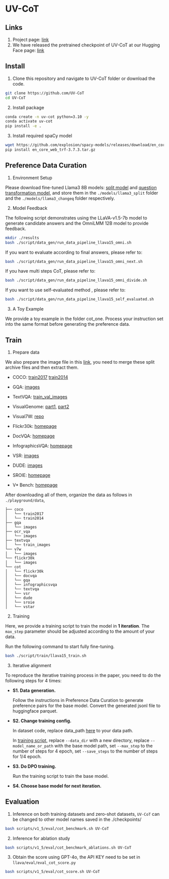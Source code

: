 # UV-CoT

## Links
1. Project page: [link](https://kesenzhao.github.io/my_project/projects/UV-CoT.html
)
2. We have released the pretrained checkpoint of UV-CoT at our Hugging Face page: [link](https://huggingface.co/kesenZhaoNTU/UV-CoT)

## Install

1. Clone this repository and navigate to UV-CoT folder or download the code.
```bash
git clone https://github.com/UV-CoT
cd UV-CoT
```

2. Install package
```bash
conda create -n uv-cot python=3.10 -y
conda activate uv-cot
pip install -e .
```
3. Install required spaCy model
```bash
wget https://github.com/explosion/spacy-models/releases/download/en_core_web_trf-3.7.3/en_core_web_trf-3.7.3.tar.gz
pip install en_core_web_trf-3.7.3.tar.gz
```




## Preference Data Curation
1. Environment Setup

Please download fine-tuned Llama3 8B models: [split model](https://thunlp.oss-cn-qingdao.aliyuncs.com/rlaifv_llama3_split_model.tar.gz) and [question transformation model](https://thunlp.oss-cn-qingdao.aliyuncs.com/rlaifv_llama3_changeq_model.tar.gz), and store them in the `./models/llama3_split` folder and the `./models/llama3_changeq` folder respectively.

2. Model Feedback

The following script demonstrates using the LLaVA-v1.5-7b model to generate candidate answers and the OmniLMM 12B model to provide feedback.

```bash
mkdir ./results
bash ./script/data_gen/run_data_pipeline_llava15_omni.sh
```

If you want to evaluate according to final answers, please refer to:

```bash
bash ./script/data_gen/run_data_pipeline_llava15_omni_next.sh
```

If you have multi steps CoT, please refer to:

```bash
bash ./script/data_gen/run_data_pipeline_llava15_omni_divide.sh
```

If you want to use self-evaluated method , please refer to:

```bash
bash ./script/data_gen/run_data_pipeline_llava15_self_evaluated.sh
```

3. A Toy Example

We provide a toy example in the folder cot_one. Process your instruction set into the same format before generating the preference data.



## Train

1. Prepare data

We also prepare the image file in this [link](https://huggingface.co/datasets/deepcs233/Visual-CoT/tree/main/cot_with_detailed_reasoning_steps), you need to merge these split archive files and then extract them.


- COCO: [train2017](http://images.cocodataset.org/zips/train2017.zip) [train2014](http://images.cocodataset.org/zips/train2014.zip)

- GQA: [images](https://downloads.cs.stanford.edu/nlp/data/gqa/images.zip)

- TextVQA: [train_val_images](https://dl.fbaipublicfiles.com/textvqa/images/train_val_images.zip)

- VisualGenome: [part1](https://cs.stanford.edu/people/rak248/VG_100K_2/images.zip), [part2](https://cs.stanford.edu/people/rak248/VG_100K_2/images2.zip)

- Visual7W: [repo](https://github.com/yukezhu/visual7w-toolkit)

- Flickr30k: [homepage](https://shannon.cs.illinois.edu/DenotationGraph/)

- DocVQA: [homepage](https://www.docvqa.org/datasets/docvqa)

- InfographicsVQA: [homepage](https://www.docvqa.org/datasets/infographicvqa)

- VSR: [images](https://www.dropbox.com/s/0s3bj25s62crjh2/vsr_images.zip?dl=0)

- DUDE: [images](https://huggingface.co/datasets/jordyvl/DUDE_loader/blob/main/data/DUDE_train-val-test_binaries.tar.gz)

- SROIE: [homepage](https://rrc.cvc.uab.es/?ch=13&com=downloads)

- V* Bench: [homepage](https://huggingface.co/datasets/craigwu/vstar_bench)

  

After downloading all of them, organize the data as follows in `./playground/data`,

```
├── coco
│   └── train2017
│   └── train2014
├── gqa
│   └── images
├── ocr_vqa
│   └── images
├── textvqa
│   └── train_images
└── v7w
│   └── images
└── flickr30k
│   └── images
└── cot
│   └── flickr30k
│   └── docvqa
│   └── gqa
│   └── infographicsvqa
│   └── textvqa
│   └── vsr
│   └── dude
│   └── sroie
│   └── vstar
```

2. Training

Here, we provide a training script to train the model in **1 iteration**. The `max_step` parameter should be adjusted according to the amount of your data.

Run the following command to start fully fine-tuning.

```bash
bash ./script/train/llava15_train.sh
```



3. Iterative alignment

To reproduce the iterative training process in the paper, you need to do the following steps for 4 times:
- **S1. Data generation.**

  Follow the instructions in Preference Data Curation to generate preference pairs for the base model. Convert the generated jsonl file to huggingface parquet.
- **S2. Change training config.**

  In dataset code, replace data_path [here](muffin/data/datasets.py#L38) to your data path.

  In [training script](script/train/llava15_train.sh), replace `--data_dir` with a new directory, replace `--model_name_or_path` with the base model path, set `--max_step` to the number of steps for 4 epoch, set `--save_steps` to the number of steps for 1/4 epoch.
- **S3. Do DPO training.**

  Run the training script to train the base model.
- **S4. Choose base model for next iteration.**

  

## Evaluation

1. Inference on both training datasets and zero-shot datasets, `UV-CoT` can be changed to other model names saved in the ./checkpoints/

```bash
bash scripts/v1_5/eval/cot_benchmark.sh UV-CoT
```

2. Inference for ablation study

```bash
bash scripts/v1_5/eval/cot_benchmark_ablations.sh UV-CoT
```

3. Obtain the score using GPT-4o, the API KEY need to be set in `llava/eval/eval_cot_score.py`

```bash
bash scripts/v1_5/eval/cot_score.sh UV-CoT
```

